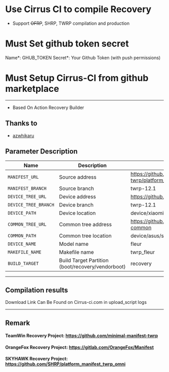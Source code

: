 # Use Cirrus CI to compile Recovery

- Support ~~OFRP~~, SHRP, TWRP compilation and production

# Must Set github token secret 
Name*: GHUB_TOKEN
Secret*: Your Github Token (with push permissions)

# Must Setup Cirrus-CI from github marketplace

---
- Based On Action Recovery Builder

## Thanks to
- [azwhikaru](https://github.com/azwhikaru)

## Parameter Description

| Name | Description | Example |
| ------------ | -------------------- | ------------ |
| `MANIFEST_URL` | Source address | https://github.com/minimal-manifest-twrp/platform_manifest_twrp_aosp.git |
| `MANIFEST_BRANCH` | Source branch | twrp-12.1 |
| `DEVICE_TREE_URL` | Device address | https://github.com/ShazuxD/device_xiaomi_fleur-twrp |
| `DEVICE_TREE_BRANCH` | Device branch | twrp-12.1 |
| `DEVICE_PATH` | Device location | device/xiaomi/fleur |
| `COMMON_TREE_URL` | Common tree address | https://github.com/TeamWin/android_device_asus_sm8250-common |
| `COMMON_PATH` | Common tree location | device/asus/sm8250-common |
| `DEVICE_NAME` | Model name | fleur |
| `MAKEFILE_NAME` | Makefile name | twrp_fleur |
| `BUILD_TARGET` | Build Target Partition (boot/recovery/vendorboot) | recovery |
-----

## Compilation results
Download Link Can Be Found on Cirrus-ci.com in upload_script logs

-----
## Remark

#### TeamWin Recovery Project: https://github.com/minimal-manifest-twrp
#### OrangeFox Recovery Project: https://gitlab.com/OrangeFox/Manifest
#### SKYHAWK Recovery Project: https://github.com/SHRP/platform_manifest_twrp_omni
